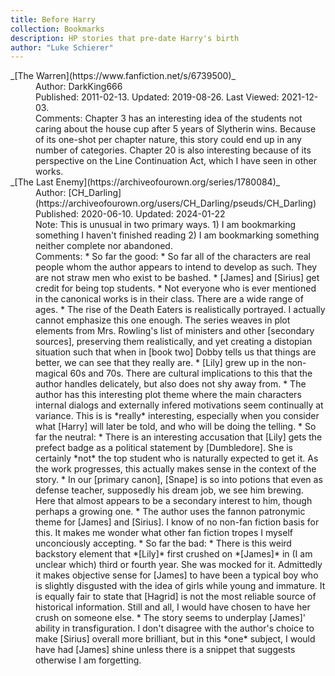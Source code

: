 ```yaml
---
title: Before Harry
collection: Bookmarks
description: HP stories that pre-date Harry's birth
author: "Luke Schierer"
---
```


<dl>
  <dt>_[The Warren](https://www.fanfiction.net/s/6739500)_</dt>
  <dd>Author: DarkKing666</dd>
  <dd>Published: 2011-02-13. Updated: 2019-08-26. Last Viewed: 2021-12-03.</dd>
  <dd>
    Comments: Chapter 3 has an interesting idea of the students not caring about
    the house cup after 5 years of Slytherin wins. Because of its one-shot per
    chapter nature, this story could end up in any number of categories. Chapter
    20 is also interesting because of its perspective on the Line Continuation
    Act, which I have seen in other works.
  </dd>

  <dt>_[The Last Enemy](https://archiveofourown.org/series/1780084)_</dt>
  <dd>
    Author:
    [CH_Darling](https://archiveofourown.org/users/CH_Darling/pseuds/CH_Darling)
  </dd>
  <dd>Published: 2020-06-10. Updated: 2024-01-22</dd>
  <dd>
    Note: This is unusual in two primary ways. 1) I am bookmarking something I
    haven't finished reading 2) I am bookmarking something neither complete nor
    abandoned.
  </dd>
  <dd>
    Comments: * So far the good: * So far all of the characters are real people
    whom the author appears to intend to develop as such. They are not straw men
    who exist to be bashed. * [James] and [Sirius] get credit for being top
    students. * Not everyone who is ever mentioned in the canonical works is in
    their class. There are a wide range of ages. * The rise of the Death Eaters
    is realistically portrayed. I actually cannot emphasize this one enough. The
    series weaves in plot elements from Mrs. Rowling's list of ministers and
    other [secondary sources], preserving them realistically, and yet creating a
    distopian situation such that when in [book two] Dobby tells us that things
    are better, we can see that they really are. * [Lily] grew up in the
    non-magical 60s and 70s. There are cultural implications to this that the
    author handles delicately, but also does not shy away from. * The author has
    this interesting plot theme where the main characters internal dialogs and
    externally infered motivations seem continually at variance. This is is
    *really* interesting, especially when you consider what [Harry] will later
    be told, and who will be doing the telling. * So far the neutral: * There is
    an interesting accusation that [Lily] gets the prefect badge as a political
    statement by [Dumbledore]. She is certainly *not* the top student who is
    naturally expected to get it. As the work progresses, this actually makes
    sense in the context of the story. * In our [primary canon], [Snape] is so
    into potions that even as defense teacher, supposedly his dream job, we see
    him brewing. Here that almost appears to be a secondary interest to him,
    though perhaps a growing one. * The author uses the fannon patronymic theme
    for [James] and [Sirius]. I know of no non-fan fiction basis for this. It
    makes me wonder what other fan fiction tropes I myself unconciously
    accepting. * So far the bad: * There is this weird backstory element that
    *[Lily]* first crushed on *[James]* in (I am unclear which) third or fourth
    year. She was mocked for it. Admittedly it makes objective sense for [James]
    to have been a typical boy who is slightly disgusted with the idea of girls
    while young and immature. It is equally fair to state that [Hagrid] is not
    the most reliable source of historical information. Still and all, I would
    have chosen to have her crush on someone else. * The story seems to
    underplay [James]' ability in transfiguration. I don't disagree with the
    author's choice to make [Sirius] overall more brilliant, but in this *one*
    subject, I would have had [James] shine unless there is a snippet that
    suggests otherwise I am forgetting.
  </dd>
</dl>

[James]: /Harrypedia/people/potter/james//
[Lily]: /Harrypedia/people/evans/lily_j//
[Sirius]: /Harrypedia/people/black/sirius_iii//
[Hagrid]: /Harrypedia/people/hagrid/rubeus//
[Snape]: /Harrypedia/people/snape/severus///
[Harry]: /Harrypedia/people/potter/harry_james//
[Dumbledore]: /Harrypedia/people/dumbledore/albus_percival_wulfric_brian//
[secondary sources]: /Harrypedia/#secondary-sources/
[primary canon]: /Harrypedia/#primary-sources/
[book two]: https://www.librarything.com/work/683408
